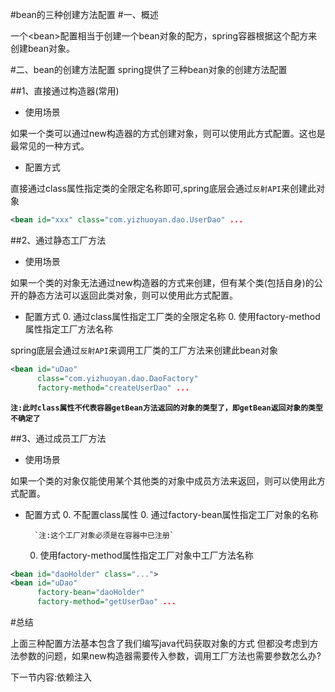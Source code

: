 #bean的三种创建方法配置
#一、概述

一个&lt;bean&gt;配置相当于创建一个bean对象的配方，spring容器根据这个配方来创建bean对象。

#二、bean的创建方法配置
spring提供了三种bean对象的创建方法配置

##1、直接通过构造器(常用)
- 使用场景
 
如果一个类可以通过new构造器的方式创建对象，则可以使用此方式配置。这也是最常见的一种方式。

- 配置方式
	
直接通过class属性指定类的全限定名称即可,spring底层会通过`反射API`来创建此对象

~~~xml
<bean id="xxx" class="com.yizhuoyan.dao.UserDao" ...
~~~

##2、通过静态工厂方法
- 使用场景

如果一个类的对象无法通过new构造器的方式来创建，但有某个类(包括自身)的公开的静态方法可以返回此类对象，则可以使用此方式配置。

- 配置方式
	0. 通过class属性指定工厂类的全限定名称 
	0. 使用factory-method属性指定工厂方法名称
	
spring底层会通过`反射API`来调用工厂类的工厂方法来创建此bean对象

~~~xml
<bean id="uDao"
	  class="com.yizhuoyan.dao.DaoFactory"
	  factory-method="createUserDao" ...
~~~

**`注:此时class属性不代表容器getBean方法返回的对象的类型了，即getBean返回对象的类型不确定了`**

##3、通过成员工厂方法
- 使用场景

如果一个类的对象仅能使用某个其他类的对象中成员方法来返回，则可以使用此方式配置。

- 配置方式
	0. 不配置class属性
	0. 通过factory-bean属性指定工厂对象的名称

		`注:这个工厂对象必须是在容器中已注册`

	0. 使用factory-method属性指定工厂对象中工厂方法名称
	


~~~xml
<bean id="daoHolder" class="...">
<bean id="uDao"
	  factory-bean="daoHolder"
	  factory-method="getUserDao" ...
~~~


#总结

上面三种配置方法基本包含了我们编写java代码获取对象的方式
但都没考虑到方法参数的问题，如果new构造器需要传入参数，调用工厂方法也需要参数怎么办?

下一节内容:依赖注入




